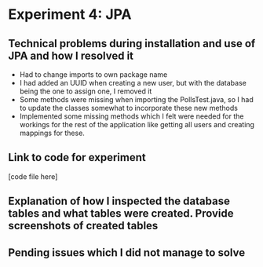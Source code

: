 # Experiment 4: JPA

## Technical problems during installation and use of JPA and how I resolved it
- Had to change imports to own package name
- I had added an UUID when creating a new user, but with the database being the one to assign one, I removed it
- Some methods were missing when importing the PollsTest.java, so I had to update the classes somewhat to incorporate these new methods
- Implemented some missing methods which I felt were needed for the workings for the rest of the application like getting all users and creating mappings for these.

## Link to code for experiment
[code file here]

## Explanation of how I inspected the database tables and what tables were created. Provide screenshots of created tables

## Pending issues which I did not manage to solve